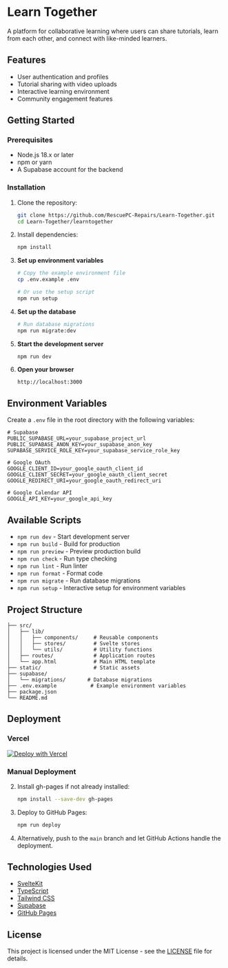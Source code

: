 # Learn Together

A platform for collaborative learning where users can share tutorials, learn from each other, and connect with like-minded learners.

## Features

- User authentication and profiles
- Tutorial sharing with video uploads
- Interactive learning environment
- Community engagement features

## Getting Started

### Prerequisites

- Node.js 18.x or later
- npm or yarn
- A Supabase account for the backend

### Installation

1. Clone the repository:
   ```bash
   git clone https://github.com/RescuePC-Repairs/Learn-Together.git
   cd Learn-Together/learntogether
   ```

2. Install dependencies:
   ```bash
   npm install
   ```

3. **Set up environment variables**
   ```bash
   # Copy the example environment file
   cp .env.example .env
   
   # Or use the setup script
   npm run setup
   ```

4. **Set up the database**
   ```bash
   # Run database migrations
   npm run migrate:dev
   ```

5. **Start the development server**
   ```bash
   npm run dev
   ```

6. **Open your browser**
   ```
   http://localhost:3000
   ```

## Environment Variables

Create a `.env` file in the root directory with the following variables:

```env
# Supabase
PUBLIC_SUPABASE_URL=your_supabase_project_url
PUBLIC_SUPABASE_ANON_KEY=your_supabase_anon_key
SUPABASE_SERVICE_ROLE_KEY=your_supabase_service_role_key

# Google OAuth
GOOGLE_CLIENT_ID=your_google_oauth_client_id
GOOGLE_CLIENT_SECRET=your_google_oauth_client_secret
GOOGLE_REDIRECT_URI=your_google_oauth_redirect_uri

# Google Calendar API
GOOGLE_API_KEY=your_google_api_key
```

## Available Scripts

- `npm run dev` - Start development server
- `npm run build` - Build for production
- `npm run preview` - Preview production build
- `npm run check` - Run type checking
- `npm run lint` - Run linter
- `npm run format` - Format code
- `npm run migrate` - Run database migrations
- `npm run setup` - Interactive setup for environment variables

## Project Structure

```
├── src/
│   ├── lib/
│   │   ├── components/     # Reusable components
│   │   ├── stores/         # Svelte stores
│   │   └── utils/          # Utility functions
│   ├── routes/             # Application routes
│   └── app.html            # Main HTML template
├── static/                 # Static assets
├── supabase/
│   └── migrations/       # Database migrations
├── .env.example           # Example environment variables
├── package.json
└── README.md
```

## Deployment

### Vercel

[![Deploy with Vercel](https://vercel.com/button)](https://vercel.com/new/clone?repository-url=https%3A%2F%2Fgithub.com%2Fyour-username%2Flearntogether&env=SUPABASE_URL,SUPABASE_ANON_KEY,GOOGLE_CLIENT_ID,GOOGLE_CLIENT_SECRET,GOOGLE_REDIRECT_URI,GOOGLE_API_KEY&project-name=learntogether&repository-name=learntogether)

### Manual Deployment
2. Install gh-pages if not already installed:
   ```bash
   npm install --save-dev gh-pages
   ```

3. Deploy to GitHub Pages:
   ```bash
   npm run deploy
   ```

4. Alternatively, push to the `main` branch and let GitHub Actions handle the deployment.

## Technologies Used

- [SvelteKit](https://kit.svelte.dev/)
- [TypeScript](https://www.typescriptlang.org/)
- [Tailwind CSS](https://tailwindcss.com/)
- [Supabase](https://supabase.com/)
- [GitHub Pages](https://pages.github.com/)

## License

This project is licensed under the MIT License - see the [LICENSE](LICENSE) file for details.

